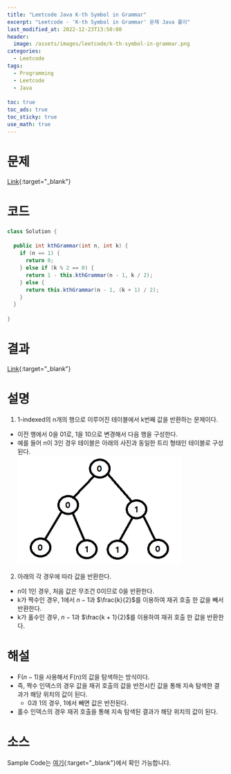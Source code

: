 ```yaml
---
title: "Leetcode Java K-th Symbol in Grammar"
excerpt: "Leetcode - 'K-th Symbol in Grammar' 문제 Java 풀이"
last_modified_at: 2022-12-23T13:50:00
header:
  image: /assets/images/leetcode/k-th-symbol-in-grammar.png
categories:
  - Leetcode
tags:
  - Programming
  - Leetcode
  - Java

toc: true
toc_ads: true
toc_sticky: true
use_math: true
---
```

# 문제
[Link](https://leetcode.com/problems/k-th-symbol-in-grammar){:target="_blank"}

# 코드
```java
class Solution {

  public int kthGrammar(int n, int k) {
    if (n == 1) {
      return 0;
    } else if (k % 2 == 0) {
      return 1 - this.kthGrammar(n - 1, k / 2);
    } else {
      return this.kthGrammar(n - 1, (k + 1) / 2);
    }
  }

}
```

# 결과
[Link](https://leetcode.com/problems/k-th-symbol-in-grammar/submissions/864042701/){:target="_blank"}

# 설명
1. 1-indexed의 n개의 행으로 이루어진 테이블에서 k번째 값을 반환하는 문제이다.
- 이전 행에서 0을 01로, 1을 10으로 변경해서 다음 행을 구성한다.
- 예를 들어 n이 3인 경우 테이블은 아래의 사진과 동일한 트리 형태인 테이블로 구성된다.  
![1IndexedTree](../../assets/images/leetcode/description/1-indexed-tree.png)

2. 아래의 각 경우에 따라 값을 반환한다.
- n이 1인 경우, 처음 값은 무조건 0이므로 0을 반환한다.
- k가 짝수인 경우, 1에서 $n - 1$과 $\frac{k}{2}$를 이용하여 재귀 호출 한 값을 빼서 반환한다.
- k가 홀수인 경우, $n - 1$과 $\frac{k + 1}{2}$를 이용하여 재귀 호출 한 값을 반환한다.

# 해설
- F($n - 1$)을 사용해서 F(n)의 값을 탐색하는 방식이다.
- 즉, 짝수 인덱스의 경우 값을 재귀 호출의 값을 반전시킨 값을 통해 지속 탐색한 결과가 해당 위치의 값이 된다.
  - 0과 1의 경우, 1에서 빼면 값은 반전된다.
- 홀수 인덱스의 경우 재귀 호출을 통해 지속 탐색된 결과가 해당 위치의 값이 된다.

# 소스
Sample Code는 [여기](https://github.com/GracefulSoul/leetcode/blob/master/src/main/java/gracefulsoul/problems/KthSymbolInGrammar.java){:target="_blank"}에서 확인 가능합니다.